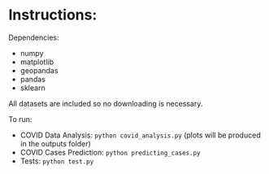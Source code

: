 # Instructions:

Dependencies:
* numpy
* matplotlib
* geopandas
* pandas
* sklearn

All datasets are included so no downloading is necessary.

To run:
* COVID Data Analysis: `python covid_analysis.py` (plots will be produced in the outputs folder)
* COVID Cases Prediction: `python predicting_cases.py`
* Tests: `python test.py`

